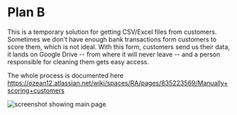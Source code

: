 # Plan B

This is a temporary solution for getting CSV/Excel files from customers. Sometimes we don't have enough bank transactions form customers to score them, which is not ideal. With this form, customers send us their data, it lands on Google Drive -- from where it will never leave -- and a person responsible for cleaning them gets easy access.

The whole process is documented here https://ozean12.atlassian.net/wiki/spaces/RA/pages/835223569/Manually+scoring+customers

![screenshot showing main page](screenshot.png)
